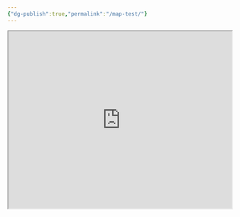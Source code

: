 ```yaml
---
{"dg-publish":true,"permalink":"/map-test/"}
---
```



<iframe src="https://ruetooo.github.io/leaflet-map-simple/" width=100% height="400"></iframe>